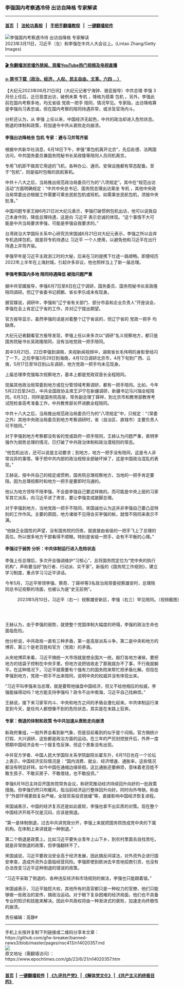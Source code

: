 ### 李强国内考察遇冷待 出访自降格 专家解读
------------------------

#### [首页](https://github.com/gfw-breaker/banned-news3/blob/master/README.md) &nbsp;&nbsp;|&nbsp;&nbsp; [法轮功真相](https://github.com/begood0513/basic/blob/master/README.md)  &nbsp;&nbsp;|&nbsp;&nbsp; [手把手翻墙教程](https://github.com/gfw-breaker/guides/wiki)  &nbsp;&nbsp;|&nbsp;&nbsp; [一键翻墙软件](https://github.com/gfw-breaker/nogfw/blob/master/README.md)  



<div><img alt="李强国内考察遇冷待 出访自降格 专家解读" class="attachment-djy_600_400 size-djy_600_400 wp-post-image" src="https://i.epochtimes.com/assets/uploads/2023/03/id13958015-GettyImages-1472689498_light-600x400.jpg"/>
<div class="caption">
 2023年3月11日，习近平（左）和李强在中共人大会议上。(Lintao Zhang/Getty Images)
</div></div><hr/>

#### [ 🎬  免翻墙浏览墙外禁闻、观看YouTube热门视频及电视直播](https://github.com/gfw-breaker/HelloWorld)

#### [ 💥  禁书下载（政治、经济、人权、民主自由、文革、六四 ...）](https://github.com/gfw-breaker/books/blob/master/README.md)

<div><p>
 【大纪元2023年06月21日讯】（大纪元记者宁海钟、骆亚报导）中共总理
 <ok href="https://www.epochtimes.com/gb/tag/%E6%9D%8E%E5%BC%BA.html">
  李强
 </ok>
 3月份上任后，近日首度出访，破例未乘
 <ok href="https://www.epochtimes.com/gb/tag/%E4%B8%93%E6%9C%BA.html">
  专机
 </ok>
 ，降格为搭乘
 <ok href="https://www.epochtimes.com/gb/tag/%E5%8C%85%E6%9C%BA.html">
  包机
 </ok>
 。另外，李强此前在国内考察多地，均无省级
 <ok href="https://www.epochtimes.com/gb/tag/%E5%85%9A%E6%94%BF%E4%B8%80%E6%8A%8A%E6%89%8B.html">
  党政一把手
 </ok>
 陪同，情况罕见。专家指，出访降格算是李强向习表忠诚，但在国内考察的陪同待遇异常，或涉及官场内斗。
</p>
<p>
 分析还认为，从
 <ok href="https://www.epochtimes.com/gb/tag/%E6%9D%8E%E5%BC%BA.html">
  李强
 </ok>
 上任以来，中国经济无起色，中共的政治却进入危险状态。倒退的体制和政策，将加速令中共从衰败走向崩溃。
</p>
<h4>
 李强出访降格坐
 <ok href="https://www.epochtimes.com/gb/tag/%E5%8C%85%E6%9C%BA.html">
  包机
 </ok>
 专家：避与习并驾齐驱
</h4>
<p>
 根据中共新华社消息，6月18日下午，李强“乘包机离开北京”，先后赴德、法两国访问，中共国务委员兼国务院秘书长吴政隆等陪同人员同机离京。
</p>
<p>
 专用飞机即不做其它用途的飞机，各种办公、通讯、安保设施都有常态配备。至于“包机”，则是临时包租的民航客机。
</p>
<p>
 中共十八大之后，当局推出规范政治局委员行为的“八项规定”。其中在“规范出访活动”方面明确规定：“中共中央总书记、国务院总理出访乘坐
 <ok href="https://www.epochtimes.com/gb/tag/%E4%B8%93%E6%9C%BA.html">
  专机
 </ok>
 ，其他中央政治局常委出访根据工作需要可乘坐民航包机或班机，如需乘坐民航包机，须报中央批准。”
</p>
<p>
 中国问题专家王赫6月21日对大纪元表示，李强打破惯例包机出访，他可以说我自己本身作则，降低总理待遇，这是向
 <ok href="https://www.epochtimes.com/gb/tag/%E4%B9%A0%E8%BF%91%E5%B9%B3.html">
  习近平
 </ok>
 表示忠诚的体现。“这个事情不大可能是中共当局要求李强，可能是李强自我要求的。”
</p>
<p>
 台湾政治大学国际关系中心研究员宋国诚6月21日对大纪元表示，李强之所以会弃专机选择包机，就是将专机待遇让
 <ok href="https://www.epochtimes.com/gb/tag/%E4%B9%A0%E8%BF%91%E5%B9%B3.html">
  习近平
 </ok>
 一个人使用，以避免他和习近平在出行待遇上并驾齐驱。
</p>
<p>
 李强早年是习近平主政浙江时的大秘，后来在习的提携下仕途一路顺畅。即便经历2022年上半年在上海封城，引起许多非议，他也照样当上了新一届总理。
</p>
<h4>
 李强考察国内多地 陪同待遇降低 被指问题严重
</h4>
<p>
 据中共官媒报导，李强6月7日至8日在辽宁调研，国务委员、国务院秘书长吴政隆陪同调研。但辽宁省委书记郝鹏、省长李乐成未有现身。
</p>
<p>
 据官媒说，调研中，李强和“辽宁省有关部门、部分市县和企业负责人”开座谈会，李强在会上肯定辽宁省的工作，并对辽宁提出期望。
</p>
<p>
 官方报导显示，虽然李强的话是对着整个辽宁省说的，但辽宁省的
 <ok href="https://www.epochtimes.com/gb/tag/%E5%85%9A%E6%94%BF%E4%B8%80%E6%8A%8A%E6%89%8B.html">
  党政一把手
 </ok>
 均缺席。
</p>
<p>
 大纪元记者翻看官方报导发现，李强上任以来多次以“调研”名义视察地方，都只是国务院秘书长吴政隆陪同，没有当地党政一把手陪同。
</p>
<p>
 其中3月21日、22日李强到湖南，央视新闻视频中，湖南省长毛伟明的身影曾经闪了一下。之后李强3月29日到海南，4月12日调研北京市，4月下旬到广西、云南，5月17日至18日到山东调研，地方党政一把手均未见现身。
</p>
<p>
 上届总理李克强每次视察地方，基本上都是党政双首长全程陪同。
</p>
<p>
 现届其他政治局常委到地方或在分管领域考察调研，都有一把手陪同。比如，今年5月22日至24日，中共全国政协主席王沪宁在新疆调研，新疆书记马兴瑞全程陪同。6月3日，同样是国务院高层，常务副总理丁薛祥，到北京市和教育部教育考试院检查高考准备工作，中共教育部长怀进鹏全程陪同。
</p>
<p>
 中共十八大之后，当局推出规范政治局委员行为的“八项规定”中，只规定：“（常委之外）其他中央政治局委员到地方考察调研时，省（自治区、直辖市）主要负责人可不陪同。”
</p>
<p>
 对于李强到地方考察都没有省的党或政府一把手陪同，王赫认为问题严重，表明李强作为弱势总理的情况，已打破了中共政治体制和政治潜规则的常态。
</p>
<p>
 “他包机出访，还可以说是主动要求；到地方，地方一把手没有陪同，这是令人非常诧异的事情，等于把中共内部的政治规矩全部破坏掉了，这是中国政治混乱的表现。”
</p>
<p>
 王赫说，按中共自己的规定或惯例，国务院总理视察地方，当地的一把手肯定要陪。因为总理视察时和地方一把手是要即时沟通的。
</p>
<p>
 他认为地方领导不陪李强，不会是李强自己要这样做的。而可能是中央上层的习家军其它派系，向习近平进了谗言，要让李强变成跛脚总理。
</p>
<p>
 对于李强到地方，当地党政一把手不陪同，宋国诚也认为这并非李强自己要凸显特别的工作作风。主要的原因，地方诸侯不见得会买李强的帐，就借不陪同来表示不满。
</p>
<p>
 “他缺乏全国性的声望，没有国务院的历练，就直接由省级的一把手飞上了总理的高位。所以很多地方干部看得不顺眼。特别是省级一把手，会有不平衡的心理。”
</p>
<h4>
 李强过于弱势 分析：中共体制运行进入危险状态
</h4>
<p>
 李强上任总理后，多次开会强调维护“习核心”，且将国务院定位为“党中央的执行机构”，声称要当好“执行者、行动派、实干家”。新版的《国务院工作规则》，建立学习制度，重点学习习近平讲话。
</p>
<p>
 今年5月，习近平带领李强、蔡奇、丁薛祥等3名政治局常委视察雄安时，总理陪同总书记视察的场面，也被认为是“史无前例”。
</p>
<figure aria-describedby="caption-attachment-13993335" class="wp-caption aligncenter" id="attachment_13993335" style="width: 600px">
 <ok href="https://i.epochtimes.com/assets/uploads/2023/05/id13993335-9d1a70f150b6cb92cddf984e18a3623a.jpg" target="_blank">
  <img alt="" class="size-large wp-image-13993335" src="https://i.epochtimes.com/assets/uploads/2023/05/id13993335-9d1a70f150b6cb92cddf984e18a3623a-600x413.jpg"/>
 </ok>
 <br/><figcaption class="wp-caption-text" id="caption-attachment-13993335">
  2023年5月10日，习近平（右一）视察雄安新区，李强（右三）罕见陪同。（视频截图）
 </figcaption><br/>
</figure><br/>
<p>
 王赫认为，由于李强的弱势，就使整个党国体制大幅度的坍塌，李强的政治生命也面临危险。
</p>
<p>
 他分析说，中共政局一直有三种矛盾，第一是高层派系斗争，第二是中央和地方的博弈，第三个是老百姓和官方（党政）的矛盾。
</p>
<p>
 从央地博弈来看，习近平搞统一大市场就是想全国大一统，敲打各地方诸侯，要把地方的钱袋子控制在中央手里。但地方说把钱收走了那我就办不了事，不行我就躺平。在这种情况下，习近平就需要有个强有力的国务院来帮忙把矛盾化解。但现在李强到地方，党政一把手不出来陪同，说明中央的权威并没有体现出来。
</p>
<p>
 “习近平叫李强来当总理，就是要帮他操盘中国经济，但又不给他相应的权威，李强能操得动吗？地方能支持李强吗？政令不出中南海，习近平自己找麻烦。”
</p>
<p>
 王赫说，接下来习家军内斗、中央和地方之间的矛盾会激化起来。中共体制运行演变到今天，是任何人都想像不到的危险状态，其实是在末路上狂奔。
</p>
<h4>
 专家：倒退的体制和政策 令中共加速从衰败走向崩溃
</h4>
<p>
 新政府重组，一般外界会看到新气象，但是目前看到的似乎是个闷局。官方搞统计打假、大兴调研，这些都是政治方面的运动。在三年的严厉封控放开后，外界一度预期中国经济会有一个报复性反弹，但这个景象没有出现。
</p>
<p>
 中共官方学者、中国人民大学国际关系学院副院长翟东升，6月11日也在一个论坛上表示，中国经济实际情况是：“国内消费、就业、经济增速、通胀率，这些情况都没有明显好转。如今中国在通缩边缘徘徊，这比通胀还要麻烦，意味着老百姓不敢生孩子、不敢买房子、不敢借钱，也不敢投资。”
</p>
<p>
 李强6月16日主持召开国务院常务会议，称研究推动经济持续回升向好的一批政策措施。但李强仍然只吹暖风，指当前经济运行整体回升向好。同时向外甩锅，称由于“外部环境更趋复杂严峻，全球贸易投资放缓”等，直接影响中国经济恢复进程。
</p>
<p>
 宋国诚表示，中国的经济复苏还是如此疲软，李强也拿不出实质的对策。现在整个中国经济开局不仅是沉闷，应该是倒退。
</p>
<p>
 “第一是体制倒退，过去中共讲党政分开，李强上来就把国务院改成党中央的下属机构。在体制上来讲就是一种倒退。”
</p>
<p>
 第二个倒退是政策上。比如习近平要失业青年上山下乡，到农村里面去自找苦吃，就是非常倒退的政策，但李强翻转不了。
</p>
<p>
 宋国诚说，习近平要政治安全高于经济发展，因此搞反间谍法，对外资外企进行国安审查，造成外资外企面临经营风险。李强即使到欧洲去辛苦地招商引资，也没有办法改变习近平这种倒退的错误的政策。
</p>
<p>
 “习近平采取了倒退的、各种违反经济和市场规则的做法，李强也只能跟着错。”
</p>
<p>
 宋国诚表示，习近平独揽大权，其他所有的高官都只是一种权力的官僚，他们只能够做一些政治的宣传，搞政治运动。对于眼下复杂困难的经济局面，他们也不具备专业的知识和技能来解决。因此中共政权将由一种渐进式的衰败，加速走向终极性的崩溃。
</p>
<p>
 责任编辑：高静#
</p>
</div>
<hr/>
手机上长按并复制下列链接或二维码分享本文章：<br/>
https://github.com/gfw-breaker/banned-news3/blob/master/pages/nsc413/n14020357.md <br/>
<a href='https://github.com/gfw-breaker/banned-news3/blob/master/pages/nsc413/n14020357.md'><img src='https://github.com/gfw-breaker/banned-news3/blob/master/pages/nsc413/n14020357.md.png'/></a> <br/>
原文地址（需翻墙访问）：https://www.epochtimes.com/gb/23/6/21/n14020357.htm


------------------------
#### [首页](https://github.com/gfw-breaker/banned-news3/blob/master/README.md) &nbsp;|&nbsp; [一键翻墙软件](https://github.com/gfw-breaker/nogfw/blob/master/README.md) &nbsp;| [《九评共产党》](https://github.com/gfw-breaker/9ping.md/blob/master/README.md#九评之一评共产党是什么) | [《解体党文化》](https://github.com/gfw-breaker/jtdwh.md/blob/master/README.md) | [《共产主义的终极目的》](https://github.com/gfw-breaker/gczydzjmd.md/blob/master/README.md)


<img src='http://gfw-breaker.win/banned-news3/pages/nsc413/n14020357.md' width='0px' height='0px'/>
